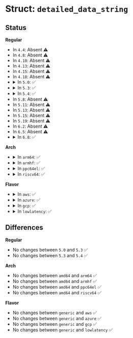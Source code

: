 # Struct: <code>detailed_data_string</code>

## Status
<b>Regular</b>
<ul>
<li>
In <code>4.4</code>: Absent ⚠️
</li>
<li>
In <code>4.8</code>: Absent ⚠️
</li>
<li>
In <code>4.10</code>: Absent ⚠️
</li>
<li>
In <code>4.13</code>: Absent ⚠️
</li>
<li>
In <code>4.15</code>: Absent ⚠️
</li>
<li>
In <code>4.18</code>: Absent ⚠️
</li>
<li>
<details>
<summary>In <code>5.0</code>: ✅</summary>

```c
struct detailed_data_string {
    u8 str[13];
};
```
</details>
</li>
<li>
<details>
<summary>In <code>5.3</code>: ✅</summary>

```c
struct detailed_data_string {
    u8 str[13];
};
```
</details>
</li>
<li>
<details>
<summary>In <code>5.4</code>: ✅</summary>

```c
struct detailed_data_string {
    u8 str[13];
};
```
</details>
</li>
<li>
In <code>5.8</code>: Absent ⚠️
</li>
<li>
In <code>5.11</code>: Absent ⚠️
</li>
<li>
In <code>5.13</code>: Absent ⚠️
</li>
<li>
In <code>5.15</code>: Absent ⚠️
</li>
<li>
In <code>5.19</code>: Absent ⚠️
</li>
<li>
In <code>6.2</code>: Absent ⚠️
</li>
<li>
In <code>6.5</code>: Absent ⚠️
</li>
<li>
<details>
<summary>In <code>6.8</code>: ✅</summary>

```c
struct detailed_data_string {
    u8 str[13];
};
```
</details>
</li>
</ul>
<b>Arch</b>
<ul>
<li>
<details>
<summary>In <code>arm64</code>: ✅</summary>

```c
struct detailed_data_string {
    u8 str[13];
};
```
</details>
</li>
<li>
<details>
<summary>In <code>armhf</code>: ✅</summary>

```c
struct detailed_data_string {
    u8 str[13];
};
```
</details>
</li>
<li>
<details>
<summary>In <code>ppc64el</code>: ✅</summary>

```c
struct detailed_data_string {
    u8 str[13];
};
```
</details>
</li>
<li>
<details>
<summary>In <code>riscv64</code>: ✅</summary>

```c
struct detailed_data_string {
    u8 str[13];
};
```
</details>
</li>
</ul>
<b>Flavor</b>
<ul>
<li>
<details>
<summary>In <code>aws</code>: ✅</summary>

```c
struct detailed_data_string {
    u8 str[13];
};
```
</details>
</li>
<li>
<details>
<summary>In <code>azure</code>: ✅</summary>

```c
struct detailed_data_string {
    u8 str[13];
};
```
</details>
</li>
<li>
<details>
<summary>In <code>gcp</code>: ✅</summary>

```c
struct detailed_data_string {
    u8 str[13];
};
```
</details>
</li>
<li>
<details>
<summary>In <code>lowlatency</code>: ✅</summary>

```c
struct detailed_data_string {
    u8 str[13];
};
```
</details>
</li>
</ul>

## Differences
<b>Regular</b>
<ul>
<li>
No changes between <code>5.0</code> and <code>5.3</code> ✅
</li>
<li>
No changes between <code>5.3</code> and <code>5.4</code> ✅
</li>
</ul>
<b>Arch</b>
<ul>
<li>
No changes between <code>amd64</code> and <code>arm64</code> ✅
</li>
<li>
No changes between <code>amd64</code> and <code>armhf</code> ✅
</li>
<li>
No changes between <code>amd64</code> and <code>ppc64el</code> ✅
</li>
<li>
No changes between <code>amd64</code> and <code>riscv64</code> ✅
</li>
</ul>
<b>Flavor</b>
<ul>
<li>
No changes between <code>generic</code> and <code>aws</code> ✅
</li>
<li>
No changes between <code>generic</code> and <code>azure</code> ✅
</li>
<li>
No changes between <code>generic</code> and <code>gcp</code> ✅
</li>
<li>
No changes between <code>generic</code> and <code>lowlatency</code> ✅
</li>
</ul>
